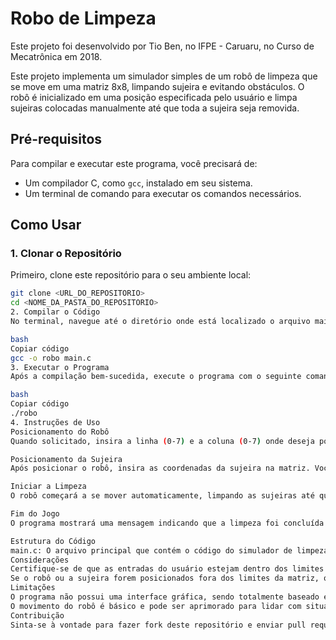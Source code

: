 # Robo de Limpeza

Este projeto foi desenvolvido por Tio Ben, no IFPE - Caruaru, no Curso de Mecatrônica em 2018.

Este projeto implementa um simulador simples de um robô de limpeza que se move em uma matriz 8x8, limpando sujeira e evitando obstáculos. O robô é inicializado em uma posição especificada pelo usuário e limpa sujeiras colocadas manualmente até que toda a sujeira seja removida.

## Pré-requisitos

Para compilar e executar este programa, você precisará de:

- Um compilador C, como `gcc`, instalado em seu sistema.
- Um terminal de comando para executar os comandos necessários.

## Como Usar

### 1. Clonar o Repositório

Primeiro, clone este repositório para o seu ambiente local:

```bash
git clone <URL_DO_REPOSITORIO>
cd <NOME_DA_PASTA_DO_REPOSITORIO>
2. Compilar o Código
No terminal, navegue até o diretório onde está localizado o arquivo main.c e compile o código com o comando:

bash
Copiar código
gcc -o robo main.c
3. Executar o Programa
Após a compilação bem-sucedida, execute o programa com o seguinte comando:

bash
Copiar código
./robo
4. Instruções de Uso
Posicionamento do Robô
Quando solicitado, insira a linha (0-7) e a coluna (0-7) onde deseja posicionar o robô.

Posicionamento da Sujeira
Após posicionar o robô, insira as coordenadas da sujeira na matriz. Você pode repetir este processo várias vezes para colocar sujeiras em diferentes locais. Para finalizar a inserção de sujeira, digite -1 para ambas as coordenadas (linha e coluna).

Iniciar a Limpeza
O robô começará a se mover automaticamente, limpando as sujeiras até que todas sejam removidas.

Fim do Jogo
O programa mostrará uma mensagem indicando que a limpeza foi concluída e o número de passos dados pelo robô.

Estrutura do Código
main.c: O arquivo principal que contém o código do simulador de limpeza do robô.
Considerações
Certifique-se de que as entradas do usuário estejam dentro dos limites (0-7 para linha e coluna).
Se o robô ou a sujeira forem posicionados fora dos limites da matriz, o comportamento do programa pode ser imprevisível.
Limitações
O programa não possui uma interface gráfica, sendo totalmente baseado em texto.
O movimento do robô é básico e pode ser aprimorado para lidar com situações mais complexas, como labirintos.
Contribuição
Sinta-se à vontade para fazer fork deste repositório e enviar pull requests com melhorias ou correções.
